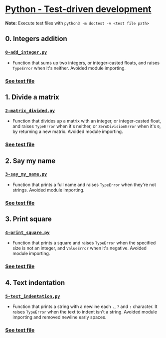 # [Python - Test-driven development](https://intranet.hbtn.io/projects/2123)
**Note:** Execute test files with `python3 -m doctest -v <test file path>`

## 0. Integers addition
### [`0-add_integer.py`](0-add_integer.py)
* Function that sums up two integers, or integer-casted floats, and raises `TypeError` when it's neither. Avoided module importing.
### [See test file](tests/0-add_integer.txt)

## 1. Divide a matrix
### [`2-matrix_divided.py`](2-matrix_divided.py)
* Function that divides up a matrix with an integer, or integer-casted float, and raises `TypeError` when it's neither, or `ZeroDivisionError` when it's `0`, by returning a new matrix. Avoided module importing.
### [See test file](tests/2-matrix_divided.txt)

## 2. Say my name
### [`3-say_my_name.py`](3-say_my_name.py)
* Function that prints a full name and raises `TypeError` when they're not strings. Avoided module importing.
### [See test file](tests/3-say_my_name.txt)

## 3. Print square
### [`4-print_square.py`](4-print_square.py)
* Function that prints a square and raises `TypeError` when the specified size is not an integer, and `ValueError` when it's negative. Avoided module importing.
### [See test file](tests/4-print_square.txt)

## 4. Text indentation
### [`5-text_indentation.py`](5-text_indentation.py)
* Function that prints a string with a newline each `.`, `?` and `:` character. It raises `TypeError` when the text to indent isn't a string. Avoided module importing and removed newline early spaces.
### [See test file](tests/5-text_indentation.txt)

